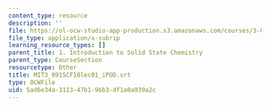 ```yaml
---
content_type: resource
description: ''
file: https://ol-ocw-studio-app-production.s3.amazonaws.com/courses/3-091sc-introduction-to-solid-state-chemistry-fall-2010/5ad6e34a311347b19bb3df1a0a939a2c_MIT3_091SCF10lec01_iPOD.srt
file_type: application/x-subrip
learning_resource_types: []
parent_title: 1. Introduction to Solid State Chemistry
parent_type: CourseSection
resourcetype: Other
title: MIT3_091SCF10lec01_iPOD.srt
type: OCWFile
uid: 5ad6e34a-3113-47b1-9bb3-df1a0a939a2c
---
```

